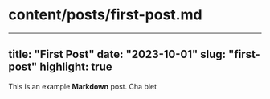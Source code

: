 # content/posts/first-post.md

---
title: "First Post"
date: "2023-10-01"
slug: "first-post"
highlight: true
---

This is an example **Markdown** post.
Cha biet
